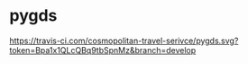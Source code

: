 # pygds
https://travis-ci.com/cosmopolitan-travel-serivce/pygds.svg?token=Bpa1x1QLcQBq9tbSpnMz&branch=develop
